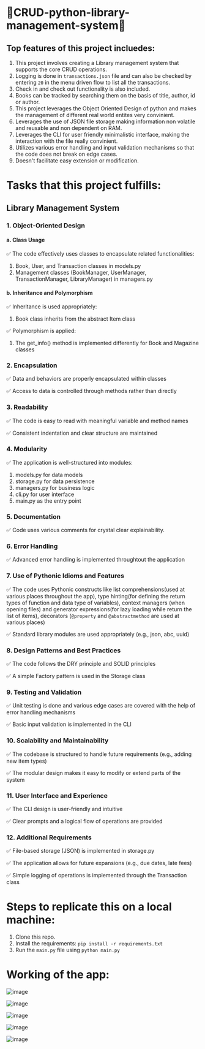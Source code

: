 # 🚀CRUD-python-library-management-system🚀
## Top features of this project incluedes:
  1. This project involves creating a Library management system that supports the core CRUD operations.
  2. Logging is done in `transactions.json` file and can also be checked by entering `20` in the menu driven flow to list all the transactions.
  3. Check in and check out functionality is also included.
  4. Books can be tracked by searching them on the basis of title, author, id or author.
  5. This project leverages the Object Oriented Design of python and makes the management of different real world entites very convinient.
  6. Leverages the use of JSON file storage making information non volatile and reusable and non dependent on RAM.
  7. Leverages the CLI for user friendly minimalistic interface, making the interaction with the file really convinient.
  8. Utilizes various error handling and input validation mechanisms so that the code does not break on edge cases.
  9. Doesn't facilitate easy extension or modification.
# Tasks that this project fulfills:
## Library Management System
### 1. Object-Oriented Design
#### a. Class Usage

✅ The code effectively uses classes to encapsulate related functionalities:
   1. Book, User, and Transaction classes in models.py
   2. Management classes (BookManager, UserManager, TransactionManager, LibraryManager) in managers.py

#### b. Inheritance and Polymorphism

✅ Inheritance is used appropriately:

  1. Book class inherits from the abstract Item class

✅ Polymorphism is applied:
   1. The get_info() method is implemented differently for Book and Magazine classes

### 2. Encapsulation

✅ Data and behaviors are properly encapsulated within classes

✅ Access to data is controlled through methods rather than directly

### 3. Readability

✅ The code is easy to read with meaningful variable and method names

✅ Consistent indentation and clear structure are maintained

### 4. Modularity

✅ The application is well-structured into modules:

   1. models.py for data models
   2. storage.py for data persistence
   3. managers.py for business logic
   4. cli.py for user interface
   5. main.py as the entry point

### 5. Documentation

✅ Code uses various comments for crystal clear explainability. 

### 6. Error Handling

✅ Advanced error handling is implemented throughtout the application

### 7. Use of Pythonic Idioms and Features

✅ The code uses Pythonic constructs like list comprehensions(used at various places throughout the app), type hinting(for defining the return types of function and data type of variables), context managers (when opening files) and  generator expressions(for lazy loading while return the list of items), decorators (`@property` and `@abstractmethod` are used at various places)

✅ Standard library modules are used appropriately (e.g., json, abc, uuid)

### 8. Design Patterns and Best Practices

✅ The code follows the DRY principle and SOLID principles

✅ A simple Factory pattern is used in the Storage class

### 9. Testing and Validation

✅ Unit testing is done and various edge cases are covered with the help of error handling mechanisms

✅ Basic input validation is implemented in the CLI

### 10. Scalability and Maintainability

✅ The codebase is structured to handle future requirements (e.g., adding new item types)

✅ The modular design makes it easy to modify or extend parts of the system

### 11. User Interface and Experience

✅ The CLI design is user-friendly and intuitive

✅ Clear prompts and a logical flow of operations are provided

### 12. Additional Requirements

✅ File-based storage (JSON) is implemented in storage.py

✅ The application allows for future expansions (e.g., due dates, late fees)

✅ Simple logging of operations is implemented through the Transaction class

# Steps to replicate this on a local machine:
1. Clone this repo.
2. Install the requirements: `pip install -r requirements.txt`
3. Run the `main.py` file using `python main.py`
# Working of the app:
![image](https://github.com/user-attachments/assets/1c41ce59-d5c0-4a35-8b53-f9644e5ed424)

![image](https://github.com/user-attachments/assets/7b457eb9-a781-471d-a0dd-860f9f7655b6)

![image](https://github.com/user-attachments/assets/f4d2b925-d3b0-48ea-a0a0-d38ad8ff4b89)

![image](https://github.com/user-attachments/assets/7cf4cadf-c92d-44a4-b163-ff073a6d64a2)

![image](https://github.com/user-attachments/assets/00cbf449-dc14-43e1-bb9e-3dc8d1aa91b6)
